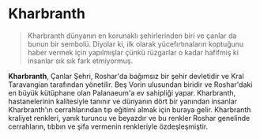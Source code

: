 # Kharbranth

> Kharbranth dünyanın en korunaklı şehirlerinden biri ve çanlar da bunun bir sembolü. Diyolar ki, ilk olarak yücefırtınaların koptuğunu haber vermek için yapılmışlar çünkü rüzgarlar o kadar hafifmiş ki insanlar sık sık fark etmiyormuş.

**Kharbranth**, Çanlar Şehri, Roshar'da bağımsız bir şehir devletidir ve Kral Taravangian tarafından yönetilir. Beş Vorin ulusundan biridir ve Roshar'daki en büyük kütüphane olan Palanaeum'a ev sahipliği yapar. Kharbranth, hastanelerinin kalitesiyle tanınır ve dünyanın dört bir yanından insanlar Kharbranth'ın cerrahlarından tıp eğitimi almak için buraya gelir. Kharbranth kraliyet renkleri, yanık turuncu ve beyazdır ve bu renkler Roshar genelinde cerrahların, tıbbın ve şifa vermenin renkleriyle özdeşleşmiştir.
